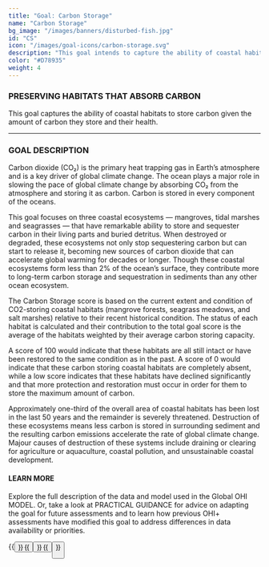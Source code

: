 ```yaml
---
title: "Goal: Carbon Storage"
name: "Carbon Storage"
bg_image: "/images/banners/disturbed-fish.jpg"
id: "CS"
icon: "/images/goal-icons/carbon-storage.svg"
description: "This goal intends to capture the ability of coastal habitats to remove carbon given their carbon uptake rate and health conditions."
color: "#D78935"
weight: 4
---
```


### PRESERVING HABITATS THAT ABSORB CARBON

This goal captures the ability of coastal habitats to store carbon given the amount of carbon they store and their health.


----

### GOAL DESCRIPTION
Carbon dioxide (CO₂) is the primary heat trapping gas in Earth’s atmosphere and is a key driver of global climate change. The ocean plays a major role in slowing the pace of global climate change by absorbing CO₂ from the atmosphere and storing it as carbon. Carbon is stored in every component of the oceans. 

This goal focuses on three coastal ecosystems — mangroves, tidal marshes and seagrasses — that have remarkable ability to store and sequester carbon in their living parts and buried detritus. When destroyed or degraded, these ecosystems not only stop sequestering carbon but can start to release it, becoming new sources of carbon dioxide that can accelerate global warming for decades or longer.  Though these coastal ecosystems form less than 2% of the ocean’s surface, they contribute more to long-term carbon storage and sequestration in sediments than any other ocean ecosystem.

The Carbon Storage score is based on the current extent and condition of CO2-storing coastal habitats (mangrove forests, seagrass meadows, and salt marshes) relative to their recent historical condition. The status of each habitat is calculated and their contribution to the total goal score is the average of the habitats weighted by their average carbon storing capacity. 

A score of 100 would indicate that these habitats are all still intact or have been restored to the same condition as in the past. A score of 0 would indicate that these carbon storing coastal habitats are completely absent, while a low score indicates that these habitats have declined significantly and that more protection and restoration must occur in order for them to store the maximum amount of carbon.

Approximately one-third of the overall area of coastal habitats has been lost in the last 50 years and the remainder is severely threatened.  Destruction of these ecosystems means less carbon is stored in surrounding sediment and the resulting carbon emissions accelerate the rate of global climate change.  Majour causes of destruction of these systems include draining or clearing for agriculture or aquaculture, coastal pollution, and unsustainable coastal development.

#### LEARN MORE
Explore the full description of the data and model used in the Global OHI MODEL. Or, take a look at PRACTICAL GUIDANCE for advice on adapting the goal for future assessments and to learn how previous OHI+ assessments have modified this goal to address differences in data availability or priorities.

{{<button text="OHI Model" link="https://ohi-science.org/ohiprep_v2021/Reference/methods_and_results/Supplement.html#64_Carbon_storage" icon="/images/misc/microscope-icon.svg" >}}
{{<button text="Practical Guidance" link="/guidance/carbon-storage" icon="/images/misc/directions-icon.svg" >}}
{{<button text="Download Infographic" link=images/infographs/CS.png icon="images/goal-icons/carbon-storage.svg" >}}